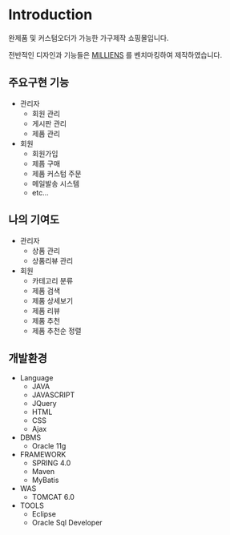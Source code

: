 # Introduction
완제품 및 커스텀오더가 가능한 가구제작 쇼핑몰입니다.

전반적인 디자인과 기능들은 <a href="http://mosdesign.co.kr" target="_blank">MILLIENS</a> 를 벤치마킹하여 제작하였습니다.

## 주요구현 기능
* 관리자
  * 회원 관리
  * 게시판 관리
  * 제품 관리
* 회원
  * 회원가입
  * 제픔 구매
  * 제품 커스텀 주문
  * 메일발송 시스템
  * etc...

## 나의 기여도
* 관리자
  * 상품 관리
  * 상품리뷰 관리
* 회원
  * 카테고리 분류
  * 제품 검색
  * 제품 상세보기
  * 제품 리뷰
  * 제품 추천
  * 제품 추천순 정렬

## 개발환경
* Language
  * JAVA
  * JAVASCRIPT
  * JQuery
  * HTML
  * CSS
  * Ajax
* DBMS
  * Oracle 11g
* FRAMEWORK
  * SPRING 4.0
  * Maven
  * MyBatis
* WAS
  * TOMCAT 6.0
* TOOLS
  * Eclipse
  * Oracle Sql Developer
